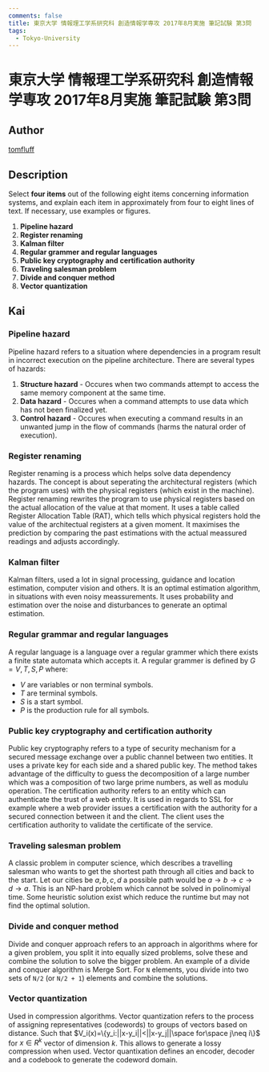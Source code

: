 ```yaml
---
comments: false
title: 東京大学 情報理工学系研究科 創造情報学専攻 2017年8月実施 筆記試験 第3問
tags:
  - Tokyo-University
---
```

# 東京大学 情報理工学系研究科 創造情報学専攻 2017年8月実施 筆記試験 第3問

## **Author**
[tomfluff](https://github.com/tomfluff)

## **Description**
Select **four items** out of the following eight items concerning information systems, and explain each item in approximately from four to eight lines of text. If necessary, use examples or figures.

1. **Pipeline hazard**
2. **Register renaming**
3. **Kalman filter**
4. **Regular grammer and regular languages**
5. **Public key cryptography and certification authority**
6. **Traveling salesman problem**
7. **Divide and conquer method**
8. **Vector quantization**

## **Kai**
### Pipeline hazard
Pipeline hazard refers to a situation where dependencies in a program result in incorrect execution on the pipeline architecture. There are several types of hazards:
1. **Structure hazard** - Occures when two commands attempt to access the same memory component at the same time.
2. **Data hazard** - Occures when a command attempts to use data which has not been finalized yet.
3. **Control hazard** - Occures when executing a command results in an unwanted jump in the flow of commands (harms the natural order of execution).

### Register renaming
Register renaming is a process which helps solve data dependency hazards. The concept is about seperating the architectural registers (which the program uses) with the physical registers (which exist in the machine). Register renaming rewrites the program to use physical registers based on the actual allocation of the value at that moment. It uses a table called Register Allocation Table (RAT), which tells which physical registers hold the value of the architectual registers at a given moment. It maximises the prediction by comparing the past estimations with the actual meassured readings and adjusts accordingly.

### Kalman filter
Kalman filters, used a lot in signal processing, guidance and location estimation, computer vision and others. It is an optimal estimation algorithm, in situations with even noisy meassurements. It uses probability and estimation over the noise and disturbances to generate an optimal estimation. 

### Regular grammar and regular languages
A regular language is a language over a regular grammer which there exists a finite state automata which accepts it. A regular grammer is defined by $G={V,T,S,P}$ where:
- $V$ are variables or non terminal symbols.
- $T$ are terminal symbols.
- $S$ is a start symbol.
- $P$ is the production rule for all symbols.

### Public key cryptography and certification authority
Public key cryptography refers to a type of security mechanism for a secured message exchange over a public channel between two entities. It uses a private key for each side and a shared public key. The method takes advantage of the difficulty to guess the decomposition of a large number which was a composition of two large prime numbers, as well as modulu operation. The certification authority refers to an entity which can authenticate the trust of a web entity. It is used in regards to SSL for example where a web provider issues a certification with the authority for a secured connection between it and the client. The client uses the certification authority to validate the certificate of the service.

### Traveling salesman problem
A classic problem in computer science, which describes a travelling salesman who wants to get the shortest path through all cities and back to the start. Let our cities be ${a,b,c,d}$ a possible path would be $a\rightarrow b \rightarrow c \rightarrow d \rightarrow a$. This is an NP-hard problem which cannot be solved in polinomiyal time. Some heuristic solution exist which reduce the runtime but may not find the optimal solution.

### Divide and conquer method
Divide and conquer approach refers to an approach in algorithms where for a given problem, you split it into equally sized problems, solve these and combine the solution to solve the bigger problem. An example of a divide and conquer algorithm is Merge Sort. For `N` elements, you divide into two sets of `N/2` (or `N/2 + 1`) elements and combine the solutions.

### Vector quantization
Used in compression algorithms. Vector quantization refers to the process of assigning representatives (codewords) to groups of vectors based on distance. Such that $V_i(x)=\{y_i:||x-y_i||<||x-y_j||\space for\space j\neq i\}$ for $x\in R^k$ vector of dimension $k$. This allows to generate a lossy compression when used. Vector quantixation defines an encoder, decoder and a codebook to generate the codeword domain.